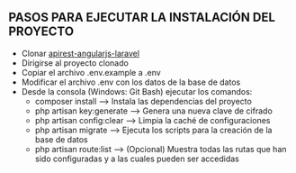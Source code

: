 ## PASOS PARA EJECUTAR LA INSTALACIÓN DEL PROYECTO

- Clonar [apirest-angularjs-laravel](https://github.com/rotcax/apirest-angularjs-laravel)
- Dirigirse al proyecto clonado
- Copiar el archivo .env.example a .env
- Modificar el archivo .env con los datos de la base de datos
- Desde la consola (Windows: Git Bash) ejecutar los comandos: 
	- composer install 			--> Instala las dependencias del proyecto
	- php artisan key:generate 	--> Genera una nueva clave de cifrado
	- php artisan config:clear 	--> Limpia la caché de configuraciones
	- php artisan migrate 		--> Ejecuta los scripts para la creación de la base de datos
	- php artisan route:list   	--> (Opcional) Muestra todas las rutas que han sido configuradas y a las cuales pueden ser accedidas 